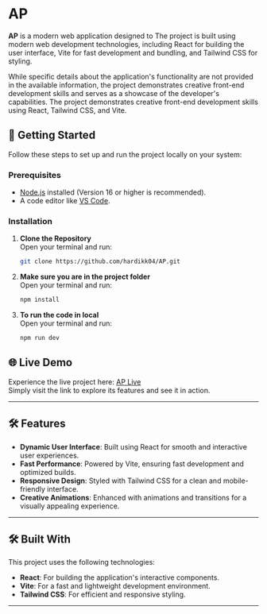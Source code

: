 # AP

**AP** is a modern web application designed to The project is built using modern web development technologies, including React for building the user interface, Vite for fast development and bundling, and Tailwind CSS for styling.

While specific details about the application's functionality are not provided in the available information, the project demonstrates creative front-end development skills and serves as a showcase of the developer's capabilities. The project demonstrates creative front-end development skills using React, Tailwind CSS, and Vite.


## 🚀 Getting Started

Follow these steps to set up and run the project locally on your system:

### Prerequisites
- [Node.js](https://nodejs.org/) installed (Version 16 or higher is recommended).
- A code editor like [VS Code](https://code.visualstudio.com/).

### Installation
1. **Clone the Repository**  
   Open your terminal and run:
   ```bash
   git clone https://github.com/hardikk04/AP.git

2. **Make sure you are in the project folder**  
   Open your terminal and run:
   ```bash
   npm install

3. **To run the code in local**  
   Open your terminal and run:
   ```bash
   npm run dev
## 🌐 Live Demo

Experience the live project here: [AP Live](https://ap-eta.vercel.app)  
Simply visit the link to explore its features and see it in action.

---

## 🛠 Features

- **Dynamic User Interface**: Built using React for smooth and interactive user experiences.
- **Fast Performance**: Powered by Vite, ensuring fast development and optimized builds.
- **Responsive Design**: Styled with Tailwind CSS for a clean and mobile-friendly interface.
- **Creative Animations**: Enhanced with animations and transitions for a visually appealing experience.

---

## 🛠 Built With

This project uses the following technologies:
- **React**: For building the application's interactive components.
- **Vite**: For a fast and lightweight development environment.
- **Tailwind CSS**: For efficient and responsive styling.

---
